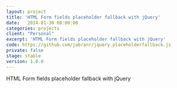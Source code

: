 ```yaml
---
layout: project
title: 'HTML Form fields placeholder fallback with jQuery'
date:   2014-01-30 08:00:00
categories: projects
client: "Personal"
excerpt: 'HTML Form fields placeholder fallback with jQuery'
code: https://github.com/jabranr/jquery.placeholderfallback.js
private: false
stage: stable
version: 1.0.0
---
```


HTML Form fields placeholder fallback with jQuery